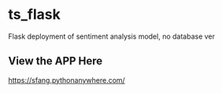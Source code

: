 # ts_flask
Flask deployment of sentiment analysis model, no database ver

View the APP Here
---
https://sfang.pythonanywhere.com/
